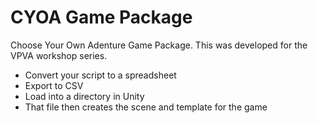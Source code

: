 # CYOA Game Package

Choose Your Own Adenture Game Package. This was developed for the VPVA workshop series.

* Convert your script to a spreadsheet 
* Export to CSV
* Load into a directory in Unity
* That file then creates the scene and template for the game


 
